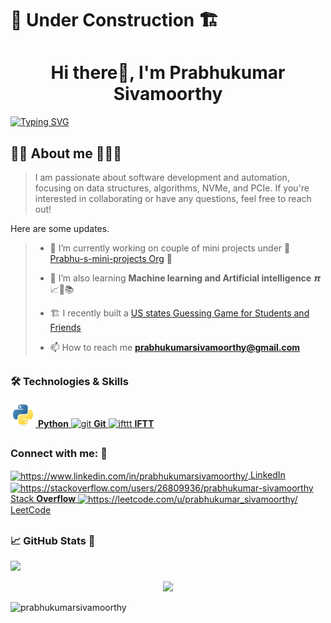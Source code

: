 # 🚧 Under Construction 🏗️

<h1 align="center">Hi there👋, I'm Prabhukumar Sivamoorthy</h1>

[![Typing SVG](https://readme-typing-svg.demolab.com?font=Fira+Code&pause=1000&center=true&vCenter=true&width=900&lines=Python+Developer;Principal+Engineer++%40+SanDisk+(Western+Digital);Always+Learning+New+Things)](https://git.io/typing-svg)

## 💁‍♂️ About me 👨🏽‍💻 
 
> I am passionate about software development and automation, focusing on data structures, algorithms, NVMe, and PCIe. If you're interested in collaborating or have any questions, feel free to reach out!

 Here are some updates.

> - 🔭 I’m currently working on couple of mini projects under 🏢 [Prabhu-s-mini-projects Org](https://github.com/Prabhu-s-mini-projects) 💼
> 
> - 🌱 I’m also learning **Machine learning and Artificial intelligence** 𝞹📈🧠📚
> 
> - 🏗️ I recently built a [US states Guessing Game for Students and Friends](https://github.com/Prabhu-s-mini-projects/tiny-python-tasks/tree/main/US_state_Game)
>
>  - 📫 How to reach me **prabhukumarsivamoorthy@gmail.com**

##
<!-- Used tag to avoid a line below -->
<h3 align="left">🛠️ Technologies & Skills</h3>

<!-- created a container to hold all the links and align to left -->
<p align="left"> 

<!-- For python image and text --> 
 <a href="https://www.python.org" target="_blank" rel="noreferrer"> 
  <img src="https://raw.githubusercontent.com/devicons/devicon/master/icons/python/python-original.svg" alt="python" width="40" height="40"/>
  <b>Python</b>
 </a> 

 <!-- For git image and text -->
 <a href="https://git-scm.com/" target="_blank" rel="noreferrer"> 
  <img src="https://www.vectorlogo.zone/logos/git-scm/git-scm-icon.svg" alt="git" width="40" height="40"/>
  <b>Git</b>
 </a> 

 <!-- for IFTT image and text -->
 <a href="https://ifttt.com/" target="_blank" rel="noreferrer"> 
  <img src="https://www.vectorlogo.zone/logos/ifttt/ifttt-ar21.svg" alt="ifttt" width="40" height="40"/>
  <b>IFTT</b>
 </a>
 
</p>

<!-- addiing this to have a line -->
## 

<!-- Used tag to avoid a line below -->
<h3 align="left">Connect with me: 🤝 </h3>

<!-- created a container to hold all the links and align to left -->
<p align="left">

 <!-- Linkedin -->
 <a href="https://www.linkedin.com/in/prabhukumarsivamoorthy/" target="blank">
   <img align="center" src="https://raw.githubusercontent.com/rahuldkjain/github-profile-readme-generator/master/src/images/icons/Social/linked-in-alt.svg" alt="https://www.linkedin.com/in/prabhukumarsivamoorthy/" height="30" width="40" />
  LinkedIn
 </a>

 <!-- Stack overflow -->
 <a href="https://stackoverflow.com/users/https://stackoverflow.com/users/26809936/prabhukumar-sivamoorthy" target="blank">
   <img align="center" src="https://raw.githubusercontent.com/rahuldkjain/github-profile-readme-generator/master/src/images/icons/Social/stack-overflow.svg" alt="https://stackoverflow.com/users/26809936/prabhukumar-sivamoorthy" height="30"        width="40" />
  Stack <b>Overflow</b>
 </a>

 <!-- Leetcode -->
 <a href="https://leetcode.com/u/prabhukumar_sivamoorthy/" target="blank">
  <img align="center" src="https://raw.githubusercontent.com/rahuldkjain/github-profile-readme-generator/master/src/images/icons/Social/leet-code.svg" alt="https://leetcode.com/u/prabhukumar_sivamoorthy/" height="30" width="40" />
  LeetCode
 </a>
</p>


##
<!-- Used tag to avoid a line below -->
<h3 align="left"> 📈 GitHub Stats 🎯</h3> 

<!-- Stats on commit-->
<!--
![prabhukumarsivamoorthy's Stats](https://github-readme-stats.vercel.app/api?username=prabhukumarsivamoorthy&theme=github_dark&show_icons=true&hide_border=true&count_private=true&card_width=1000)
-->
<p align="left">
 <picture>
   <source
     srcset="https://github-readme-stats.vercel.app/api?username=prabhukumarsivamoorthy&show_icons=true&theme=github_dark&show_icons=true&hide_border=true&count_private=true&card_width=800&hide_title=true&rank_icon=github"
     media="(prefers-color-scheme: dark)"
   />
   <source
     srcset="https://github-readme-stats.vercel.app/api?username=prabhukumarsivamoorthy&show_icons=true&hide_border=true&count_private=true&card_width=800&hide_title=true&rank_icon=github"
     media="(prefers-color-scheme: light), (prefers-color-scheme: no-preference)"
   />
   <img src="https://github-readme-stats.vercel.app/api?username=anuraghazra&show_icons=true" />
 </picture>
</p>
<!-- Stats on streak -->
<!--
[![GitHub Streak](https://github-readme-streak-stats.herokuapp.com?user=prabhukumarSivamoorthy%20&theme=github-dark&hide_border=true&card_width=600)](https://git.io/streak-stats)
-->
<p align="center">
 <picture>
     <source media="(prefers-color-scheme: dark)" srcset="https://streak-stats.demolab.com?user=prabhukumarsivamoorthy&theme=github_dark&hide_border=true&card_width=1000" />
     <img src="https://streak-stats.demolab.com?user=prabhukumarsivamoorthy&theme=default&hide_border=true&card_width=1000" />
 </picture>
</p>

<!-- Profile View count-->
<p align="left"> <img src="https://komarev.com/ghpvc/?username=prabhukumarsivamoorthy&label=Profile%20views&color=0e75b6&style=flat" alt="prabhukumarsivamoorthy" /> </p>

<!-- comment -->
<!--
<p>&nbsp;<img align="center" src="https://github-readme-stats.vercel.app/api?username=prabhukumarsivamoorthy&show_icons=true&locale=en" alt="prabhukumarsivamoorthy" /></p>
<p><img align="center" src="https://github-readme-streak-stats.herokuapp.com/?user=prabhukumarsivamoorthy&" alt="prabhukumarsivamoorthy" /></p>
<p><img align="left" src="https://github-readme-stats.vercel.app/api/top-langs?username=prabhukumarsivamoorthy&show_icons=true&locale=en&layout=compact" alt="prabhukumarsivamoorthy" /></p>
-->

<!--
Reference: 
https://github-readme-streak-stats.herokuapp.com/demo/

**PrabhukumarSivamoorthy/PrabhukumarSivamoorthy** is a ✨ _special_ ✨ repository because its `README.md` (this file) appears on your GitHub profile.

Here are some ideas to get you started:

- 🔭 I’m currently working on ...
- 🌱 I’m currently learning ...
- 👯 I’m looking to collaborate on ...
- 🤔 I’m looking for help with ...
- 💬 Ask me about ...
- 📫 How to reach me: ...
- 😄 Pronouns: ...
- ⚡ Fun fact: ...
-->
